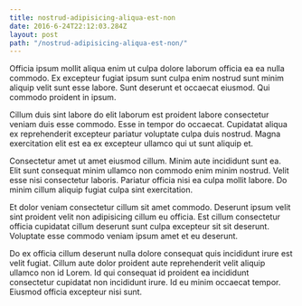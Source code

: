 ```yaml
---
title: nostrud-adipisicing-aliqua-est-non
date: 2016-6-24T22:12:03.284Z
layout: post
path: "/nostrud-adipisicing-aliqua-est-non/"
---
```


Officia ipsum mollit aliqua enim ut culpa dolore laborum officia ea ea nulla commodo. Ex excepteur fugiat ipsum sunt culpa enim nostrud sunt minim aliquip velit sunt esse labore. Sunt deserunt et occaecat eiusmod. Qui commodo proident in ipsum.

Cillum duis sint labore do elit laborum est proident labore consectetur veniam duis esse commodo. Esse in tempor do occaecat. Cupidatat aliqua ex reprehenderit excepteur pariatur voluptate culpa duis nostrud. Magna exercitation elit est ea ex excepteur ullamco qui ut sunt aliquip et.

Consectetur amet ut amet eiusmod cillum. Minim aute incididunt sunt ea. Elit sunt consequat minim ullamco non commodo enim minim nostrud. Velit esse nisi consectetur laboris. Pariatur officia nisi ea culpa mollit labore. Do minim cillum aliquip fugiat culpa sint exercitation.

Et dolor veniam consectetur cillum sit amet commodo. Deserunt ipsum velit sint proident velit non adipisicing cillum eu officia. Est cillum consectetur officia cupidatat cillum deserunt sunt culpa excepteur sit sit deserunt. Voluptate esse commodo veniam ipsum amet et eu deserunt.

Do ex officia cillum deserunt nulla dolore consequat quis incididunt irure est velit fugiat. Cillum aute dolor proident aute reprehenderit velit aliquip ullamco non id Lorem. Id qui consequat id proident ea incididunt consectetur cupidatat non incididunt irure. Id eu minim occaecat tempor. Eiusmod officia excepteur nisi sunt.